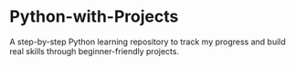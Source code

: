 # Python-with-Projects
A step-by-step Python learning repository to track my progress and build real skills through beginner-friendly projects.
